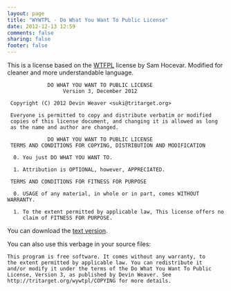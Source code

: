 ```yaml
---
layout: page
title: "WYWTPL - Do What You Want To Public License"
date: 2012-12-13 12:59
comments: false
sharing: false
footer: false
---
```

This is a license based on the [WTFPL][] license by Sam Hocevar. Modified for
cleaner and more understandable language.

                 DO WHAT YOU WANT TO PUBLIC LICENSE
                      Version 3, December 2012
    
     Copyright (C) 2012 Devin Weaver <suki@tritarget.org>
    
     Everyone is permitted to copy and distribute verbatim or modified
     copies of this license document, and changing it is allowed as long
     as the name and author are changed.
    
                 DO WHAT YOU WANT TO PUBLIC LICENSE
     TERMS AND CONDITIONS FOR COPYING, DISTRIBUTION AND MODIFICATION
    
      0. You just DO WHAT YOU WANT TO.
    
      1. Attribution is OPTIONAL, however, APPRECIATED.
    
     TERMS AND CONDITIONS FOR FITNESS FOR PURPOSE
    
      0. USAGE of any material, in whole or in part, comes WITHOUT WARRANTY.
    
      1. To the extent permitted by applicable law, This license offers no
         claim of FITNESS FOR PURPOSE.

You can download the [text version](COPYING).

You can also use this verbage in your source files:

    This program is free software. It comes without any warranty, to
    the extent permitted by applicable law. You can redistribute it
    and/or modify it under the terms of the Do What You Want To Public
    License, Version 3, as published by Devin Weaver. See
    http://tritarget.org/wywtpl/COPYING for more details.
 

[WTFPL]: http://sam.zoy.org/wtfpl/
